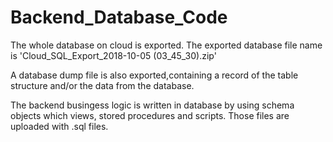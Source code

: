 # Backend_Database_Code
The whole database on cloud is exported. The exported database file name is 'Cloud_SQL_Export_2018-10-05 (03_45_30).zip'

A database dump file is also exported,containing a record of the table structure and/or the data from the database.

The backend busingess logic is written in database by using schema objects which views, stored procedures and scripts. Those files are uploaded with .sql files.
